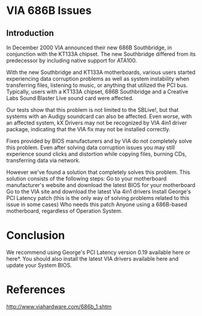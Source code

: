 # VIA 686B Issues

## Introduction
In December 2000 VIA announced their new 686B Southbridge, in conjunction with the KT133A chipset. The new Southbridge differed from its predecessor by including native support for ATA100.

With the new Southbridge and KT133A motherboards, various users started experiencing data corruption problems as well as system instability when transferring files, listening to music, or anything that utilized the PCI bus. Typically, users with a KT133A chipset, 686B Southbridge and a Creative Labs Sound Blaster Live sound card were affected.

Our tests show that this problem is not limited to the SBLive!, but that systems with an Audigy soundcard can also be affected. Even worse, with an affected system, kX Drivers may not be recognized by VIA 4in1 driver package, indicating that the VIA fix may not be installed correctly.

Fixes provided by BIOS manufacturers and by VIA do not completely solve this problem. Even after solving data corruption issues you may still experience sound clicks and distortion while copying files, burning CDs, transferring data via network.

However we've found a solution that completely solves this problem. This solution consists of the following steps:
Go to your motherboard manufacturer's website and download the latest BIOS for your motherboard
Go to the VIA site and download the latest Via 4in1 drivers
Install George's PCI Latency patch (this is the only way of solving problems related to this issue in some cases)
Who needs this patch
Anyone using a 686B-based motherboard, regardless of Operation System.

# Conclusion
We recommend using George's PCI Latency version 0.19 available here or here*.
You should also install the latest VIA drivers available here and update your System BIOS. 

# References
http://www.viahardware.com/686b_1.shtm
